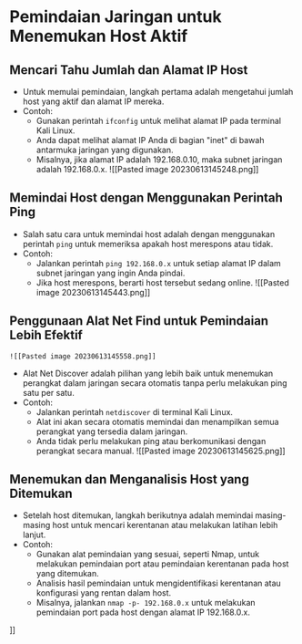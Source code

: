 # Pemindaian Jaringan untuk Menemukan Host Aktif

## Mencari Tahu Jumlah dan Alamat IP Host
- Untuk memulai pemindaian, langkah pertama adalah mengetahui jumlah host yang aktif dan alamat IP mereka.
- Contoh:
  - Gunakan perintah `ifconfig` untuk melihat alamat IP pada terminal Kali Linux.
  - Anda dapat melihat alamat IP Anda di bagian "inet" di bawah antarmuka jaringan yang digunakan.
  - Misalnya, jika alamat IP adalah 192.168.0.10, maka subnet jaringan adalah 192.168.0.x.
	![[Pasted image 20230613145248.png]]

## Memindai Host dengan Menggunakan Perintah Ping
- Salah satu cara untuk memindai host adalah dengan menggunakan perintah `ping` untuk memeriksa apakah host merespons atau tidak.
- Contoh:
  - Jalankan perintah `ping 192.168.0.x` untuk setiap alamat IP dalam subnet jaringan yang ingin Anda pindai.
  - Jika host merespons, berarti host tersebut sedang online.
	![[Pasted image 20230613145443.png]]
## Penggunaan Alat Net Find untuk Pemindaian Lebih Efektif
	![[Pasted image 20230613145558.png]]
- Alat Net Discover adalah pilihan yang lebih baik untuk menemukan perangkat dalam jaringan secara otomatis tanpa perlu melakukan ping satu per satu.
- Contoh:
  - Jalankan perintah `netdiscover` di terminal Kali Linux.
  - Alat ini akan secara otomatis memindai dan menampilkan semua perangkat yang tersedia dalam jaringan.
  - Anda tidak perlu melakukan ping atau berkomunikasi dengan perangkat secara manual.
	![[Pasted image 20230613145625.png]]

## Menemukan dan Menganalisis Host yang Ditemukan
- Setelah host ditemukan, langkah berikutnya adalah memindai masing-masing host untuk mencari kerentanan atau melakukan latihan lebih lanjut.
- Contoh:
  - Gunakan alat pemindaian yang sesuai, seperti Nmap, untuk melakukan pemindaian port atau pemindaian kerentanan pada host yang ditemukan.
  - Analisis hasil pemindaian untuk mengidentifikasi kerentanan atau konfigurasi yang rentan dalam host.
  - Misalnya, jalankan `nmap -p- 192.168.0.x` untuk melakukan pemindaian port pada host dengan alamat IP 192.168.0.x.








]]